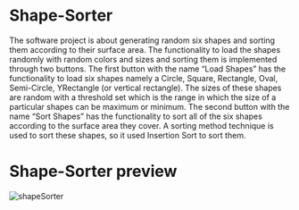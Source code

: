 # Shape-Sorter
The software project is about generating random six shapes and sorting them according to their surface area. 
The functionality to load the shapes randomly with random colors and sizes and sorting them is implemented through two buttons. 
The first button with the name “Load Shapes” has the functionality to load six shapes namely a Circle, Square, Rectangle, Oval, Semi-Circle, 
YRectangle (or vertical rectangle). The sizes of these shapes are random with a threshold set which is the range in which the size of a particular 
shapes can be maximum or minimum. The second button with the name “Sort Shapes” has the functionality to sort all of the six shapes according to the
surface area they cover. A sorting method technique is used to sort these shapes, so it used Insertion Sort to sort them.

# Shape-Sorter preview


![shapeSorter](https://user-images.githubusercontent.com/75959959/159585540-da45fab9-a115-44fd-81dd-312c6677b899.gif)
